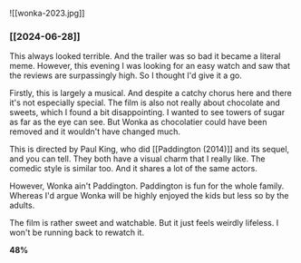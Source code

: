 ![[wonka-2023.jpg]]
### [[2024-06-28]]

This always looked terrible. And the trailer was so bad it became a literal meme. However, this evening I was looking for an easy watch and saw that the reviews are surpassingly high. So I thought I'd give it a go.

Firstly, this is largely a musical. And despite a catchy chorus here and there it's not especially special. The film is also not really about chocolate and sweets, which I found a bit disappointing. I wanted to see towers of sugar as far as the eye can see. But Wonka as chocolatier could have been removed and it wouldn't have changed much.

This is directed by Paul King, who did [[Paddington (2014)]] and its sequel, and you can tell. They both have a visual charm that I really like. The comedic style is similar too. And it shares a lot of the same actors.

However, Wonka ain't Paddington. Paddington is fun for the whole family. Whereas I'd argue Wonka will be highly enjoyed the kids but less so by the adults.

The film is rather sweet and watchable. But it just feels weirdly lifeless. I won't be running back to rewatch it.

**48%**